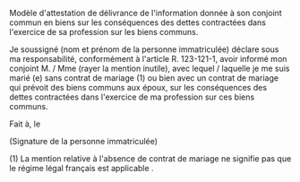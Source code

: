 Modèle d'attestation de délivrance de l'information donnée à son conjoint commun en biens sur les conséquences des dettes contractées dans l'exercice de sa profession sur les biens communs.

Je soussigné (nom et prénom de la personne immatriculée) déclare sous ma responsabilité, conformément à l'article R. 123-121-1, avoir informé mon conjoint M. / Mme (rayer la mention inutile), avec lequel / laquelle je me suis marié (e) sans contrat de mariage (1) ou bien avec un contrat de mariage qui prévoit des biens communs aux époux, sur les conséquences des dettes contractées dans l'exercice de ma profession sur ces biens communs.

Fait à, le

(Signature de la personne immatriculée)

(1) La mention relative à l'absence de contrat de mariage ne signifie pas que le régime légal français est applicable
.
